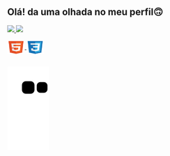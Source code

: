 ## Olá! da uma olhada no meu perfil🙃

<div>
  <a href="https://github.com/HenrickSC">
  <img height="150em" src="https://github-readme-stats.vercel.app/api?username=HenrickSC&show_icons=true&theme=dracula&include_all_commits=true&count_private=true"/>
  <img height="150em" src="https://github-readme-stats.vercel.app/api/top-langs/?username=HenrickSC&layout=compact&langs_count=7&theme=dracula"/>
</div>
  
<div style="display: inline_block"><br>
  <img align="center" alt="Rafa-HTML" height="30" width="40" src="https://raw.githubusercontent.com/devicons/devicon/master/icons/html5/html5-original.svg">
  <img align="center" alt="Rafa-CSS" height="30" width="40" src="https://raw.githubusercontent.com/devicons/devicon/master/icons/css3/css3-original.svg">
</div>
  
  ##
  
<div>  
 
  ![Snake animation](https://github.com/HenrickSC/HenrickSC/blob/output/github-contribution-grid-snake.svg)
 
</div>

